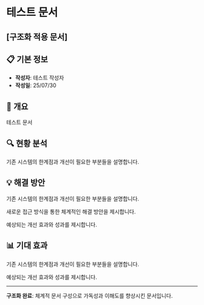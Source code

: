 # 테스트 문서
## [구조화 적용 문서]

## 📋 기본 정보
- **작성자**: 테스트 작성자
- **작성일**: 25/07/30

## 🎯 개요
테스트 문서

## 🔍 현황 분석
기존 시스템의 한계점과 개선이 필요한 부분들을 설명합니다.

## 💡 해결 방안
기존 시스템의 한계점과 개선이 필요한 부분들을 설명합니다.

새로운 접근 방식을 통한 체계적인 해결 방안을 제시합니다.

예상되는 개선 효과와 성과를 제시합니다.

## 📊 기대 효과
기존 시스템의 한계점과 개선이 필요한 부분들을 설명합니다.

예상되는 개선 효과와 성과를 제시합니다.

---

**구조화 완료**: 체계적 문서 구성으로 가독성과 이해도를 향상시킨 문서입니다.